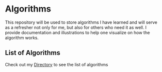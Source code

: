 # Algorithms
This repository will be used to store algorithms I have learned and will serve as a refresher not only for me, but also for others who need it as well. I provide documentation and illustrations to help one visualize on how the algorithm works.

## List of Algorithms
Check out my [Directory](/DIRECTORY.md) to see the list of algorithms
